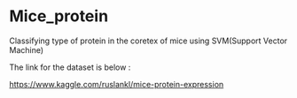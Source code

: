 # Mice_protein
Classifying type of protein in the coretex of mice using SVM(Support Vector Machine)

The link for the dataset is below :

https://www.kaggle.com/ruslankl/mice-protein-expression
